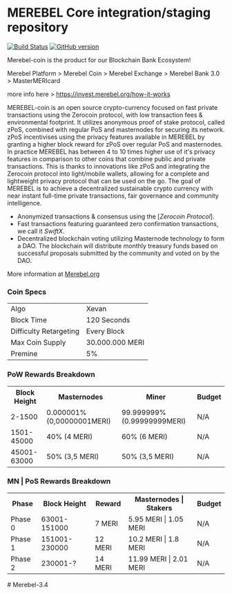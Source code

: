 MEREBEL Core integration/staging repository
=====================================

[![Build Status](https://travis-ci.org/MEREBEL-Project/MEREBEL.svg?branch=master)](https://travis-ci.org/MEREBEL-Project/MEREBEL) [![GitHub version](https://badge.fury.io/gh/MEREBEL-Project%2FMEREBEL.svg)](https://badge.fury.io/gh/MEREBEL-Project%2FMEREBEL)

Merebel-coin is the product for our Blockchain Bank Ecosystem!

Merebel Platform > Merebel Coin > Merebel Exchange > Merebel Bank 3.0 > MasterMERIcard

more info here > https://invest.merebel.org/how-it-works

MEREBEL-coin is an open source crypto-currency focused on fast private transactions using the Zerocoin protocol, with low transaction fees & environmental footprint.  It utilizes anonymous proof of stake protocol, called zPoS, combined with regular PoS and masternodes for securing its network. zPoS incentivises using the privacy features available in MEREBEL by granting a higher block reward for zPoS over regular PoS and masternodes. In practice MEREBEL has between 4 to 10 times higher use of it's privacy features in comparison to other coins that combine public and private transactions. This is thanks to innovations like zPoS and integrating the Zerocoin protocol into light/mobile wallets, allowing for a complete and lightweight privacy protocol that can be used on the go. 
The goal of MEREBEL is to achieve a decentralized sustainable crypto currency with near instant full-time private transactions, fair governance and community intelligence.
- Anonymized transactions & consensus using the [_Zerocoin Protocol_].
- Fast transactions featuring guaranteed zero confirmation transactions, we call it _SwiftX_.
- Decentralized blockchain voting utilizing Masternode technology to form a DAO. The blockchain will distribute monthly treasury funds based on successful proposals submitted by the community and voted on by the DAO.

More information at [Merebel.org](http://www.Merebel.org) 

### Coin Specs
<table>
<tr><td>Algo</td><td>Xevan</td></tr>
<tr><td>Block Time</td><td>120 Seconds</td></tr>
<tr><td>Difficulty Retargeting</td><td>Every Block</td></tr>
<tr><td>Max Coin Supply </td><td>30.000.000 MERI</td></tr>
<tr><td>Premine</td><td>5%</td></tr>
</table>




### PoW Rewards Breakdown

<table>
<th>Block Height</th><th>Masternodes</th><th>Miner</th><th>Budget</th>
<tr><td>2-1500</td><td>0.000001% (0,00000001MERI)</td><td>99.999999% (0.99999999MERI)</td><td>N/A</td></tr>
<tr><td>1501-45000</td><td>40% (4 MERI)</td><td>60% (6 MERI)</td><td>N/A</td></tr>
<tr><td>45001-63000</td><td>50% (3,5 MERI)</td><td>50% (3,5 MERI)</td><td>N/A</td></tr>
</table>

### MN | PoS Rewards Breakdown

<table>
<th>Phase</th><th>Block Height</th><th>Reward</th><th>Masternodes | Stakers</th><th>Budget</th>
<tr><td>Phase 0</td><td>63001-151000</td><td>7 MERI</td><td>5.95 MERI | 1.05 MERI</td><td>N/A</td></tr>
<tr><td>Phase 1</td><td>151001-230000 </td><td>12 MERI</td><td>10.2 MERI | 1.8 MERI</td><td>N/A</td></tr>
<tr><td>Phase 2</td><td>230001-?</td><td>14 MERI</td><td>11.99 MERI | 2.01 MERI</td><td>N/A</td></tr>


</table>
# Merebel-3.4
